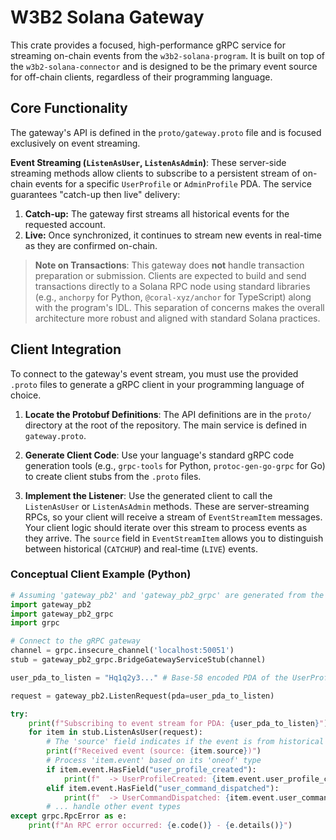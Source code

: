 # W3B2 Solana Gateway

This crate provides a focused, high-performance gRPC service for streaming on-chain events from the `w3b2-solana-program`. It is built on top of the `w3b2-solana-connector` and is designed to be the primary event source for off-chain clients, regardless of their programming language.

## Core Functionality

The gateway's API is defined in the `proto/gateway.proto` file and is focused exclusively on event streaming.

**Event Streaming (`ListenAsUser`, `ListenAsAdmin`)**: These server-side streaming methods allow clients to subscribe to a persistent stream of on-chain events for a specific `UserProfile` or `AdminProfile` PDA. The service guarantees "catch-up then live" delivery:
1.  **Catch-up:** The gateway first streams all historical events for the requested account.
2.  **Live:** Once synchronized, it continues to stream new events in real-time as they are confirmed on-chain.

> **Note on Transactions**: This gateway does **not** handle transaction preparation or submission. Clients are expected to build and send transactions directly to a Solana RPC node using standard libraries (e.g., `anchorpy` for Python, `@coral-xyz/anchor` for TypeScript) along with the program's IDL. This separation of concerns makes the overall architecture more robust and aligned with standard Solana practices.

## Client Integration

To connect to the gateway's event stream, you must use the provided `.proto` files to generate a gRPC client in your programming language of choice.

1.  **Locate the Protobuf Definitions**: The API definitions are in the `proto/` directory at the root of the repository. The main service is defined in `gateway.proto`.

2.  **Generate Client Code**: Use your language's standard gRPC code generation tools (e.g., `grpc-tools` for Python, `protoc-gen-go-grpc` for Go) to create client stubs from the `.proto` files.

3.  **Implement the Listener**: Use the generated client to call the `ListenAsUser` or `ListenAsAdmin` methods. These are server-streaming RPCs, so your client will receive a stream of `EventStreamItem` messages. Your client logic should iterate over this stream to process events as they arrive. The `source` field in `EventStreamItem` allows you to distinguish between historical (`CATCHUP`) and real-time (`LIVE`) events.

### Conceptual Client Example (Python)

```python
# Assuming 'gateway_pb2' and 'gateway_pb2_grpc' are generated from the .proto files
import gateway_pb2
import gateway_pb2_grpc
import grpc

# Connect to the gRPC gateway
channel = grpc.insecure_channel('localhost:50051')
stub = gateway_pb2_grpc.BridgeGatewayServiceStub(channel)

user_pda_to_listen = "Hq1q2y3..." # Base-58 encoded PDA of the UserProfile

request = gateway_pb2.ListenRequest(pda=user_pda_to_listen)

try:
    print(f"Subscribing to event stream for PDA: {user_pda_to_listen}")
    for item in stub.ListenAsUser(request):
        # The 'source' field indicates if the event is from historical catch-up or live
        print(f"Received event (source: {item.source})")
        # Process 'item.event' based on its 'oneof' type
        if item.event.HasField("user_profile_created"):
            print(f"  -> UserProfileCreated: {item.event.user_profile_created}")
        elif item.event.HasField("user_command_dispatched"):
            print(f"  -> UserCommandDispatched: {item.event.user_command_dispatched}")
        # ... handle other event types
except grpc.RpcError as e:
    print(f"An RPC error occurred: {e.code()} - {e.details()}")

```